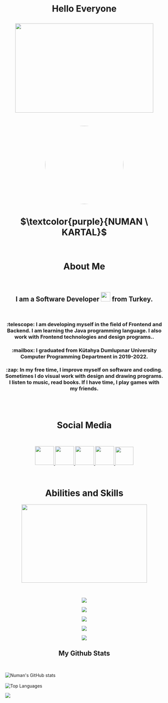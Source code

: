 
## <h1 align="center">Hello Everyone</h1>

##

## <div align="center"><img margin="auto" width="440" height="285" src= "https://i.hizliresim.com/il8eexu.png" /></div><br/>

<div align="center"><img margin="auto" width="250" height="250" style="border-radius:50%" src= "https://i.hizliresim.com/pgad7rt.png"  /></div>

<h1 align="center">$\textcolor{purple}{NUMAN \ KARTAL}$</h1><br/>

<h1 align="center">About Me</h1><br/>

<h2 align=center>I am a Software Developer <img src="https://media.giphy.com/media/WUlplcMpOCEmTGBtBW/giphy.gif" width="30"> from Turkey.</h2><br/>

<h3 align="center">:telescope: I am developing myself in the field of Frontend and Backend. I am learning the Java programming language. I also work with Frontend technologies and design programs..</h3>

<h3 align="center">:mailbox: I graduated from Kütahya Dumlupınar University Computer Programming Department in 2019-2022.</h3>

<h3 align=center>:zap: In my free time, I improve myself on software and coding. Sometimes I do visual work with design and drawing programs. I listen to music, read books. If I have time, I play games with my friends.</h3><br/><br/>

## <h1 align="center">Social Media</h1><br/>

<p align="center">
  <a href="https://instagram.com/zaharyasx">
    <img width="60" height="60"  src="https://skillicons.dev/icons?i=instagram" />
  </a>
  
 <a href="https://twitter.com/Zaharyasx">
    <img width="60" height="60"  src="https://skillicons.dev/icons?i=twitter" />
  </a>
 
 <a href="https://linkedin.com/in/numankartall">
    <img width="60" height="60"  src="https://skillicons.dev/icons?i=linkedin" />
  </a>
 
 <a href="https://discord.com/EfficientHouse">
    <img width="60" height="60" src="https://skillicons.dev/icons?i=discord" />
  </a>
 
 <a href="https://github.com/NumanKartall/EfficientHouseJava">
    <img width="58" height="58" src="https://user-images.githubusercontent.com/19970595/196669301-8cd9fc25-3f95-42d2-b965-94a5063ef865.jpg"/>
  </a>
</p><br/>

## <h1 align="center">Abilities and Skills</h1>
 <div align="center">
  <img src="https://media.giphy.com/media/dWesBcTLavkZuG35MI/giphy.gif" width="400" height="250"/>
</div><br/><br/>

<p align="center" width="58" height="58">
  <a href="#">
    <img src="https://skillicons.dev/icons?i=html,css,js,bootstrap,tailwind,netlify" />
  </a>
</p>

<p align="center" width="58" height="58">
  <a href="#">
    <img src="https://skillicons.dev/icons?i=figma,ai,ps,xd" />
  </a>
</p>

<p align="center" width="58" height="58">
  <a href="#">
    <img src="https://skillicons.dev/icons?i=java" />
  </a>
</p>

<p align="center" width="58" height="58">
  <a href="#">
    <img src="https://skillicons.dev/icons?i=idea,vscode" />
  </a>
</p>

<p align="center" width="58" height="58">
  <a href="#">
    <img src="https://skillicons.dev/icons?i=mysql" />
  </a>
</p>

## <h2 align="center">My Github Stats</h2><br/>

![Numan's GitHub stats](https://github-readme-stats.vercel.app/api?username=NumanKartall&show_icons=true&theme=radical&icon_color=orange&border_color=yellow&card_width=1000)<br/><br/>
![Top Languages](https://github-readme-stats.vercel.app/api/top-langs/?username=NumanKartall&langs_count=8&theme=tokyonight&card_width=1000)<br/>

[![](https://visitcount.itsvg.in/api?id=NumanKartall&label=Profile%20Views&color=5&icon=8&pretty=true)](https://visitcount.itsvg.in)
